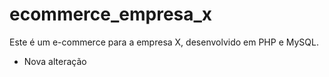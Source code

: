 # ecommerce_empresa_x
Este é um e-commerce para a empresa X, desenvolvido em PHP e MySQL.
+ Nova alteração
